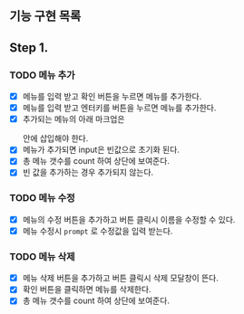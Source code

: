 
## 기능 구현 목록
## Step 1.
### TODO 메뉴 추가
- [X] 메뉴를 입력 받고 확인 버튼을 누르면 메뉴를 추가한다.
- [X] 메뉴를 입력 받고 엔터키를 버튼을 누르면 메뉴를 추가한다.
- [X] 추가되는 메뉴의 아래 마크업은 <ul id="espresso-menu-list" class="mt-3 pl-0"></ul> 안에 삽입해야 한다.
- [X] 메뉴가 추가되면 input은 빈값으로 초기화 된다.
- [X] 총 메뉴 갯수를 count 하여 상단에 보여준다.
- [X] 빈 값을 추가하는 경우 추가되지 않는다.

### TODO 메뉴 수정
- [X] 메뉴의 수정 버튼을 추가하고 버튼 클릭시 이름을 수정할 수 있다.
- [X] 메뉴 수정시 `prompt` 로 수정값을 입력 받는다.

### TODO 메뉴 삭제
- [X] 메뉴 삭제 버튼을 추가하고 버튼 클릭시 삭제 모달창이 뜬다.
- [X] 확인 버튼을 클릭하면 메뉴를 삭제한다.
- [X] 총 메뉴 갯수를 count 하여 상단에 보여준다.